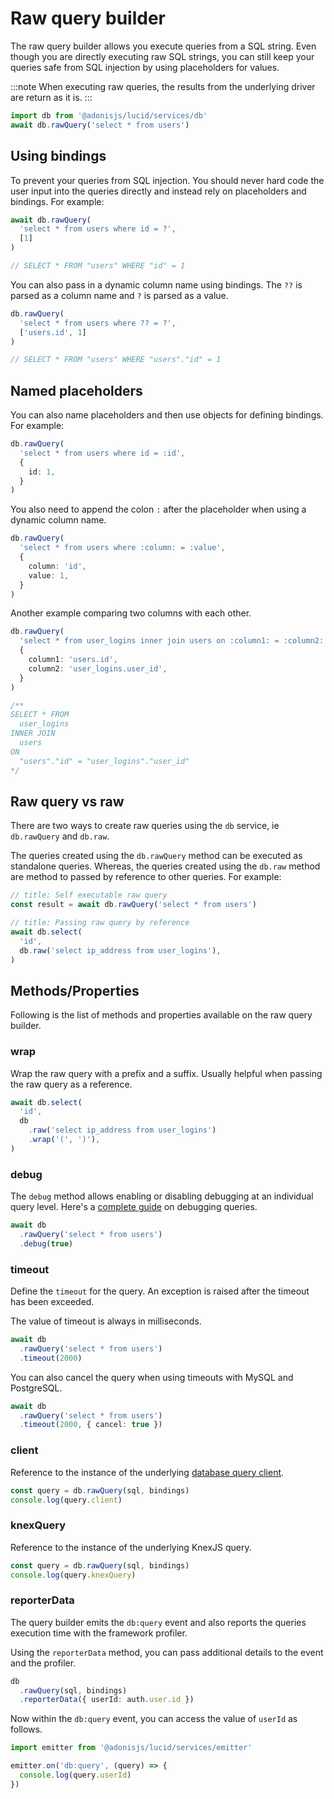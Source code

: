 # Raw query builder

The raw query builder allows you execute queries from a SQL string. Even though you are directly executing raw SQL strings, you can still keep your queries safe from SQL injection by using placeholders for values.

:::note
When executing raw queries, the results from the underlying driver are return as it is.
:::

```ts
import db from '@adonisjs/lucid/services/db'
await db.rawQuery('select * from users')
```

## Using bindings
To prevent your queries from SQL injection. You should never hard code the user input into the queries directly and instead rely on placeholders and bindings. For example:

```ts
await db.rawQuery(
  'select * from users where id = ?',
  [1]
)

// SELECT * FROM "users" WHERE "id" = 1
```

You can also pass in a dynamic column name using bindings. The `??` is parsed as a column name and `?` is parsed as a value.

```ts
db.rawQuery(
  'select * from users where ?? = ?',
  ['users.id', 1]
)

// SELECT * FROM "users" WHERE "users"."id" = 1
```

## Named placeholders

You can also name placeholders and then use objects for defining bindings. For example:

```ts
db.rawQuery(
  'select * from users where id = :id',
  {
    id: 1,
  }
)
```

You also need to append the colon `:` after the placeholder when using a dynamic column name.

```ts
db.rawQuery(
  'select * from users where :column: = :value',
  {
    column: 'id',
    value: 1,
  }
)
```

Another example comparing two columns with each other.

```ts
db.rawQuery(
  'select * from user_logins inner join users on :column1: = :column2:',
  {
    column1: 'users.id',
    column2: 'user_logins.user_id',
  }
)

/**
SELECT * FROM
  user_logins
INNER JOIN
  users
ON
  "users"."id" = "user_logins"."user_id"
*/
```

## Raw query vs raw
There are two ways to create raw queries using the `db` service, ie `db.rawQuery` and `db.raw`.

The queries created using the `db.rawQuery` method can be executed as standalone queries. Whereas, the queries created using the `db.raw` method are method to passed by reference to other queries. For example:

```ts
// title: Self executable raw query
const result = await db.rawQuery('select * from users')
```

```ts
// title: Passing raw query by reference
await db.select(
  'id',
  db.raw('select ip_address from user_logins'),
)
```

## Methods/Properties
Following is the list of methods and properties available on the raw query builder.

### wrap
Wrap the raw query with a prefix and a suffix. Usually helpful when passing the raw query as a reference.

```ts
await db.select(
  'id',
  db
    .raw('select ip_address from user_logins')
    .wrap('(', ')'),
)
```

### debug
The `debug` method allows enabling or disabling debugging at an individual query level. Here's a [complete guide](../guides/debugging.md) on debugging queries.

```ts
await db
  .rawQuery('select * from users')
  .debug(true)
```

### timeout
Define the `timeout` for the query. An exception is raised after the timeout has been exceeded.

The value of timeout is always in milliseconds.

```ts
await db
  .rawQuery('select * from users')
  .timeout(2000)
```

You can also cancel the query when using timeouts with MySQL and PostgreSQL.

```ts
await db
  .rawQuery('select * from users')
  .timeout(2000, { cancel: true })
```

### client
Reference to the instance of the underlying [database query client](https://github.com/adonisjs/lucid/blob/develop/src/query_client/index.ts).

```ts
const query = db.rawQuery(sql, bindings)
console.log(query.client)
```

### knexQuery
Reference to the instance of the underlying KnexJS query.

```ts
const query = db.rawQuery(sql, bindings)
console.log(query.knexQuery)
```

### reporterData
The query builder emits the `db:query` event and also reports the queries execution time with the framework profiler.

Using the `reporterData` method, you can pass additional details to the event and the profiler.

```ts
db
  .rawQuery(sql, bindings)
  .reporterData({ userId: auth.user.id })
```

Now within the `db:query` event, you can access the value of `userId` as follows.

```ts
import emitter from '@adonisjs/lucid/services/emitter'

emitter.on('db:query', (query) => {
  console.log(query.userId)
})
```

